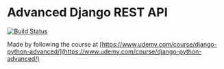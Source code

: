 # Advanced Django REST API

[![Build Status](https://travis-ci.org/Lowe54/django-rest-api-advanced.svg?branch=master)](https://travis-ci.org/Lowe54/django-rest-api-advanced)

Made by following the course at [https://www.udemy.com/course/django-python-advanced/](https://www.udemy.com/course/django-python-advanced/)
